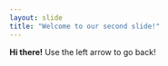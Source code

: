 ```yaml
---
layout: slide
title: "Welcome to our second slide!"
---
```

**Hi there!**
Use the left arrow to go back!